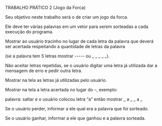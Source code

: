 TRABALHO PRÁTICO 2  (Jogo da Forca)

 

Seu objetivo neste trabalho será o de criar um jogo da forca.

Ele deve ter várias palavras em um vetor para serem sorteadas a cada execução do programa.

Mostrar ao usuário tracinho no lugar de cada letra da palavra que deverá ser acertada respeitando a quantidade de letras da palavra 

(se a palavra tem 5 letras mostrar ----- ou _ _ _ _ _).

Não aceitar letras repetidas, se o usuário digitar uma letra já utilizada dar a mensagem de erro e pedir outra letra.

Mostrar na tela as letras já utilizadas pelo usuário.

Mostrar na tela a letra acertada no lugar do –, exemplo:

palavra: saltar e o usuário colocou letra “a” então mostrar    _ a _ _ a _ 

Se o usuário perder, informar a ele qual era a palavra que foi sorteado.

Se o usuário ganhar, informar a ele que ganhou e a palavra sorteada.